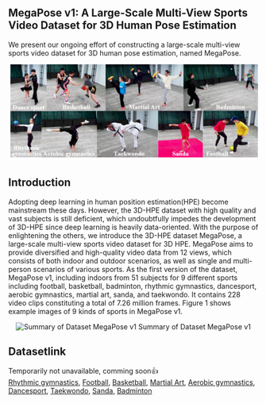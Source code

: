 ## MegaPose v1: A Large-Scale Multi-View Sports Video Dataset for 3D Human Pose Estimation
We present our ongoing effort of constructing a large-scale multi-view sports video dataset for 3D human pose estimation, named MegaPose.

![](images/profile.png)

## Introduction
Adopting deep learning in human position estimation(HPE) become mainstream these days. However, the 3D-HPE dataset with high quality and vast subjects is still deficient, which undoubtfully impedes the development of 3D-HPE since deep learning is heavily data-oriented. With the purpose of enlightening the others, we introduce the 3D-HPE dataset MegaPose, a large-scale multi-view sports video dataset for 3D HPE. MegaPose aims to provide diversified and high-quality video data from 12 views, which consists of both indoor and outdoor scenarios, as well as single and multi-person scenarios of various sports.  As the first version of the dataset, MegaPose v1, including indoors from 51 subjects for 9 different sports including football, basketball, badminton, rhythmic gymnastics, dancesport, aerobic gymnastics, martial art, sanda, and taekwondo. It contains 228 video clips constituting a total of 7.26 million frames. Figure 1 shows example images of 9 kinds of sports in MegaPose v1.

<p align="center">
  <img width="1000" src="https://github.com/mega-pose/MegaPose/blob/main/images/summary.PNG" alt="Summary of Dataset MegaPose v1">
  Summary of Dataset MegaPose v1
</p>

## Datasetlink
Temporarily not unavailable, comming soon:+1: <br/>
[Rhythmic gymnastics](datasets/RhythmicGymnastics), [Football](datasets/Football), [Basketball](datasets/Basketball), [Martial Art](datasets/MartialArt), [Aerobic gymnastics](datasets/AerobicGymnastics), [Dancesport](datasets/Dancesport), [Taekwondo](datasets/Taekwondo), [Sanda](datasets/Sanda), [Badminton](datasets/Badminton)

